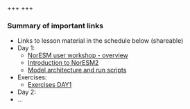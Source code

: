 +++
+++

### Summary of important links

- Links to lesson material in the schedule below (shareable)
- Day 1:
  + [NorESM user workshop - overview](https://github.com/NorESMhub/NorESM2_Workshop_2024/blob/main/presentations/01-NorESM_user_workshop-DAY1.pdf)
  + [Introduction to NorESM2](https://github.com/NorESMhub/NorESM2_Workshop_2024/blob/main/presentations/02-Introduction_to_NorESM2.pdf)
  + [Model architecture and run scripts](https://github.com/NorESMhub/NorESM2_Workshop_2024/blob/main/presentations/03-NorESM_Model_Structure_and_Use_DAY1.pdf)
- Exercises:
  + [Exercises DAY1](https://github.com/NorESMhub/NorESM2_Workshop_2024/blob/main/exercises/NorESM_workshop_2024_exercises.pdf)
- Day 2:
  <!--
    + [Basics on NorESM model output](https://github.com/NorESMhub/NorESM_Workshop_2023/blob/main/presentations/noresm-diag-basics.pdf)
    + [CMIP5/6 and NorESM datasets on NIRD](https://github.com/NorESMhub/NorESM_Workshop_2023/blob/main/presentations/cmip-data.pdf)
    + Model configuration
  - [Example scripts for reproducible experiments](https://github.com/NorESMhub/NorESM_Workshop_2023/tree/main/share)
  - Collaborative document for questions and notes:<br> https://hackmd.io/fFzNUsuITv6LwlAdL7QfXg
  -->
- ...
